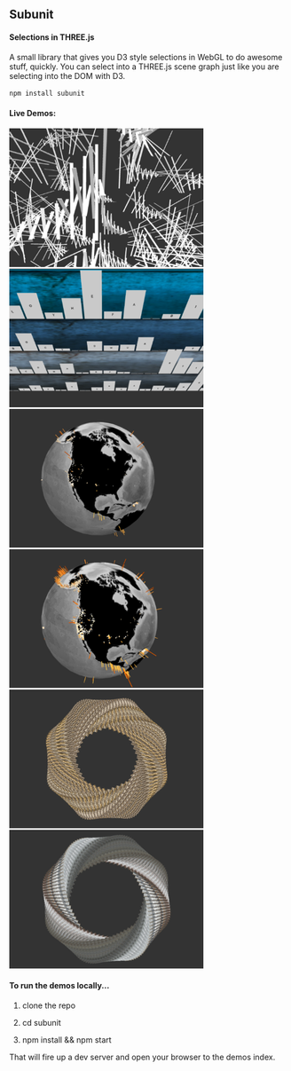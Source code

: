 <h2>Subunit</h2>
<h4>Selections in THREE.js</h4>

A small library that gives you D3 style selections in WebGL to do awesome stuff, quickly.  You can select into a THREE.js scene graph just like you are selecting into the DOM with D3.

```html
npm install subunit
```

<h4>Live Demos: </h4>
<a href="https://sghall.github.io/subunit/demos/bars-sphere.html">
  <img src="demos/images/screenshots/abstract.png" height="250px"/>
</a>
<a href="https://sghall.github.io/subunit/demos/bars-sort-transition.html">
<img src="demos/images/screenshots/sort.png" height="250px"/>
</a>
<a href="https://sghall.github.io/subunit/demos/globe-earthquakes-1k.html">
  <img src="demos/images/screenshots/quakes1k.png" height="250px"/>
</a>
<a href="https://sghall.github.io/subunit/demos/globe-earthquakes-full.html">
  <img src="demos/images/screenshots/quakes8k.png" height="250px"/>
</a>
<a href="https://sghall.github.io/subunit/demos/spiral-circle-v2.html">
  <img src="demos/images/screenshots/spiral1.png" height="250px"/>
</a>
<a href="https://sghall.github.io/subunit/demos/spiral-circle.html">
  <img src="demos/images/screenshots/spiral2.png" height="250px"/>
</a>

<h4>To run the demos locally...</h4>

1. clone the repo

2. cd subunit

3. npm install && npm start

That will fire up a dev server and open your browser to the demos index.
